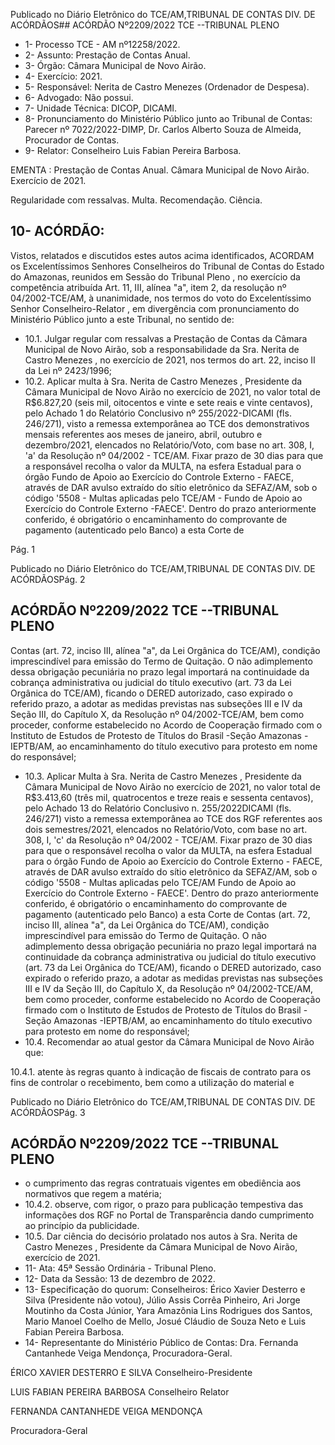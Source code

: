 Publicado  no  Diário  Eletrônico do TCE/AM,TRIBUNAL DE CONTAS DIV. DE ACÓRDÃOS## ACÓRDÃO Nº2209/2022  TCE --TRIBUNAL PLENO

- 1- Processo TCE - AM nº12258/2022.
- 2- Assunto: Prestação de Contas Anual.
- 3- Órgão: Câmara Municipal de Novo Airão.
- 4- Exercício: 2021.
- 5- Responsável: Nerita de Castro Menezes (Ordenador de Despesa).
- 6- Advogado: Não possui.
- 7- Unidade Técnica: DICOP, DICAMI.
- 8- Pronunciamento  do  Ministério  Público  junto  ao  Tribunal  de  Contas: Parecer  nº 7022/2022-DIMP, Dr. Carlos Alberto Souza de Almeida, Procurador de Contas.
- 9- Relator: Conselheiro Luis Fabian Pereira Barbosa.

EMENTA : Prestação  de Contas  Anual. Câmara Municipal de Novo Airão. Exercício de 2021.

Regularidade com ressalvas. Multa. Recomendação. Ciência.

## 10-  ACÓRDÃO:

Vistos, relatados e discutidos estes autos acima identificados, ACORDAM os Excelentíssimos Senhores Conselheiros do Tribunal de Contas do Estado do Amazonas, reunidos em Sessão do Tribunal Pleno , no exercício da competência atribuída Art. 11, III, alínea "a", item 2, da resolução nº 04/2002-TCE/AM, à unanimidade, nos termos do voto do Excelentíssimo Senhor Conselheiro-Relator , em divergência com pronunciamento do Ministério Público junto a este Tribunal, no sentido de:

- 10.1. Julgar  regular  com  ressalvas a  Prestação  de  Contas  da  Câmara Municipal  de  Novo  Airão,  sob  a  responsabilidade  da Sra.  Nerita  de Castro Menezes , no exercício de 2021, nos termos do art. 22, inciso II da Lei nº 2423/1996;
- 10.2. Aplicar  multa à Sra.  Nerita  de  Castro  Menezes , Presidente  da Câmara Municipal de Novo Airão no exercício de 2021, no valor total de R$6.827,20 (seis mil, oitocentos  e vinte e sete reais e vinte centavos), pelo Achado 1 do Relatório Conclusivo nº 255/2022-DICAMI (fls. 246/271), visto a remessa extemporânea ao TCE dos demonstrativos mensais referentes aos meses de janeiro, abril, outubro e dezembro/2021, elencados no Relatório/Voto, com base no art. 308, I, 'a' da Resolução nº 04/2002 - TCE/AM.  Fixar prazo de 30 dias para que a responsável recolha o valor da MULTA, na esfera Estadual para o  órgão  Fundo  de  Apoio  ao  Exercício  do  Controle  Externo  -  FAECE, através de DAR avulso extraído do sítio eletrônico da SEFAZ/AM, sob o código '5508 - Multas aplicadas pelo TCE/AM - Fundo de Apoio ao Exercício do Controle Externo -FAECE'. Dentro do prazo anteriormente conferido, é obrigatório o encaminhamento do comprovante de pagamento (autenticado pelo Banco) a esta Corte de

Pág. 1

Publicado  no  Diário  Eletrônico do TCE/AM,TRIBUNAL DE CONTAS DIV. DE ACÓRDÃOSPág. 2

## ACÓRDÃO Nº2209/2022  TCE --TRIBUNAL PLENO

Contas  (art.  72,  inciso  III,  alínea  "a",  da  Lei  Orgânica  do  TCE/AM), condição imprescindível  para  emissão  do  Termo  de  Quitação.  O  não adimplemento dessa obrigação pecuniária no prazo legal importará na continuidade da cobrança administrativa ou judicial do título executivo (art.  73  da  Lei  Orgânica  do  TCE/AM),  ficando  o  DERED  autorizado, caso  expirado  o  referido  prazo,  a  adotar  as  medidas  previstas  nas subseções  III  e  IV  da  Seção  III,  do  Capítulo  X,  da  Resolução  nº 04/2002-TCE/AM,  bem  como  proceder,  conforme  estabelecido  no Acordo de Cooperação firmado com o Instituto de Estudos de Protesto de Títulos do Brasil -Seção Amazonas -IEPTB/AM, ao encaminhamento  do  título executivo para protesto em  nome  do responsável;

- 10.3. Aplicar  Multa à Sra.  Nerita  de  Castro  Menezes , Presidente  da Câmara Municipal de Novo Airão no exercício de 2021, no valor total de R$3.413,60 (três mil, quatrocentos e treze reais e sessenta centavos),  pelo  Achado  13  do  Relatório  Conclusivo  n.  255/2022DICAMI (fls. 246/271) visto a remessa extemporânea ao TCE dos RGF referentes aos dois semestres/2021, elencados no Relatório/Voto, com base no art. 308, I, 'c' da Resolução nº 04/2002 - TCE/AM. Fixar prazo de  30  dias para  que  o  responsável  recolha  o  valor  da  MULTA,  na esfera Estadual para o órgão Fundo de Apoio ao Exercício do Controle Externo - FAECE, através de DAR avulso extraído do sítio eletrônico da SEFAZ/AM,  sob  o  código  '5508  -  Multas  aplicadas  pelo  TCE/AM  Fundo de Apoio ao Exercício do Controle Externo - FAECE'. Dentro do prazo  anteriormente  conferido,  é  obrigatório  o  encaminhamento  do comprovante de pagamento (autenticado pelo Banco) a esta Corte de Contas  (art.  72,  inciso  III,  alínea  "a",  da  Lei  Orgânica  do  TCE/AM), condição imprescindível  para  emissão  do  Termo  de  Quitação.  O  não adimplemento dessa obrigação pecuniária no prazo legal importará na continuidade da cobrança administrativa ou judicial do título executivo (art.  73  da  Lei  Orgânica  do  TCE/AM),  ficando  o  DERED  autorizado, caso  expirado  o  referido  prazo,  a  adotar  as  medidas  previstas  nas subseções  III  e  IV  da  Seção  III,  do  Capítulo  X,  da  Resolução  nº 04/2002-TCE/AM,  bem  como  proceder,  conforme  estabelecido  no Acordo de Cooperação firmado com o Instituto de Estudos de Protesto de Títulos do Brasil -Seção Amazonas -IEPTB/AM, ao encaminhamento  do  título executivo para protesto em  nome  do responsável;
- 10.4. Recomendar ao atual gestor da Câmara Municipal de Novo Airão que:

10.4.1. atente às regras quanto à indicação de fiscais de contrato para os fins de controlar o recebimento, bem como a utilização do material e

Publicado  no  Diário  Eletrônico do TCE/AM,TRIBUNAL DE CONTAS DIV. DE ACÓRDÃOSPág. 3

## ACÓRDÃO Nº2209/2022  TCE --TRIBUNAL PLENO

- o  cumprimento  das  regras  contratuais  vigentes  em  obediência  aos normativos que regem a matéria;
- 10.4.2. observe,  com  rigor,  o  prazo  para  publicação  tempestiva  das informações dos RGF no Portal de Transparência dando cumprimento ao princípio da publicidade.
- 10.5. Dar ciência do decisório prolatado nos autos à Sra. Nerita de Castro Menezes , Presidente da Câmara Municipal de Novo Airão, exercício de 2021.
- 11-  Ata: 45ª Sessão Ordinária - Tribunal Pleno.
- 12-  Data da Sessão: 13 de dezembro de 2022.
- 13-  Especificação do quorum: Conselheiros: Érico Xavier Desterro e Silva (Presidente não  votou),  Júlio  Assis  Corrêa  Pinheiro,  Ari  Jorge  Moutinho  da  Costa  Júnior,  Yara Amazônia Lins Rodrigues dos Santos, Mario Manoel Coelho de Mello, Josué Cláudio de Souza Neto e Luis Fabian Pereira Barbosa.
- 14-  Representante do Ministério Público de Contas: Dra. Fernanda Cantanhede Veiga Mendonça, Procuradora-Geral.

ÉRICO XAVIER DESTERRO E SILVA Conselheiro-Presidente

LUIS FABIAN PEREIRA BARBOSA Conselheiro Relator

FERNANDA CANTANHEDE VEIGA MENDONÇA

Procuradora-Geral